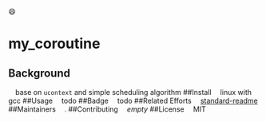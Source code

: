 :smile:
# my_coroutine
## Background
&emsp;base on `ucontext` and simple scheduling algorithm
##Install
&emsp;linux with gcc
##Usage
&emsp;todo
##Badge
&emsp;todo
##Related Efforts
&emsp;[standard-readme](https://www.github.com/RichardLitt/standard-readme "standard-readme in github")
##Maintainers
&emsp;<img src="https://avatars.githubusercontent.com/u/16314847?s=400&u=03ae10f6d903c74de850ad4b14d00f3f936456e5&v=4"  style="zoom: 20%;" />
##Contributing
&emsp;*empty*
##License
&emsp;MIT




